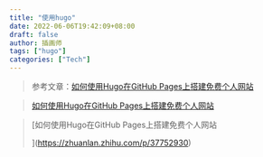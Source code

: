 ```yaml
---
title: "使用hugo"
date: 2022-06-06T19:42:09+08:00
draft: false
author: 插画师
tags: ["hugo"]
categories: ["Tech"]
---
```


> 参考文章：[如何使用Hugo在GitHub Pages上搭建免费个人网站](https://zhuanlan.zhihu.com/p/37752930)



> [如何使用Hugo在GitHub Pages上搭建免费个人网站](https://zhuanlan.zhihu.com/p/37752930)

> [如何使用Hugo在GitHub Pages上搭建免费个人网站
>
>
>   ](https://zhuanlan.zhihu.com/p/37752930)
